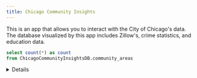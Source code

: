 ```yaml
---
title: Chicago Community Insights
---
```

This is an app that allows you to interact with the City of Chicago's data. The database visualized by this app includes Zillow's, crime statistics, and education data. 

```sql description
select count(*) as count 
from ChicagoCommunityInsightsDB.community_areas
```

<Details title='About this data'>
This dataset includes <Value data={description} column=count fmt=num0k/> Communities in Chicago from <Value data={description}/>.

    <Details title='Zillow'>
     Information about Zillow's data.
    </Details>
    <Details title='Crime'>
    Information about crime data.
    </Details>
     <Details title='Education'>
     Information about education data.
    </Details>

 </Details>


